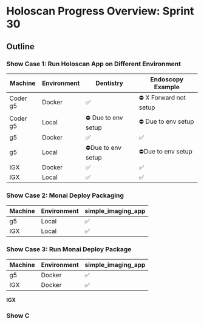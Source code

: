 # Holoscan Progress Overview: Sprint 30
## Outline



### Show Case 1: Run Holoscan App on Different Environment
|Machine|Environment|Dentistry|Endoscopy Example|
|-|-|-|-|
|Coder g5|Docker|✅|⛔ X Forward not setup|
|Coder g5|Local|⛔ Due to env setup|⛔ Due to env setup|
|g5|Docker|✅|✅|
|g5|Local|⛔Due to env setup|⛔Due to env setup|
|IGX|Docker|✅|✅|
|IGX|Local|✅|✅|

### Show Case 2: Monai Deploy Packaging
|Machine|Environment|simple_imaging_app|
|-|-|-|
|g5|Local|✅|
|IGX|Local|✅|

### Show Case 3: Run Monai Deploy Package
|Machine|Environment|simple_imaging_app|
|-|-|-|
|g5|Docker|✅|
|IGX|Docker|✅|



**IGX**

### Show C